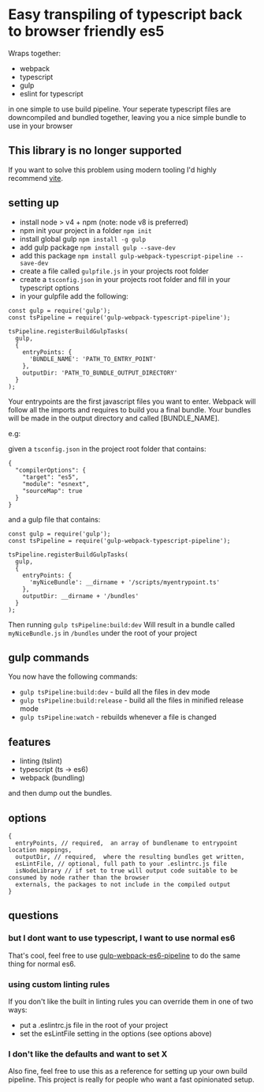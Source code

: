# Easy transpiling of typescript back to browser friendly es5

Wraps together:

- webpack
- typescript
- gulp
- eslint for typescript

in one simple to use build pipeline. Your seperate typescript files are downcompiled and bundled together,
leaving you a nice simple bundle to use in your browser

## This library is no longer supported

If you want to solve this problem using modern tooling I'd highly recommend [vite](https://vitejs.dev/). 

## setting up

- install node > v4 + npm (note: node v8 is preferred)
- npm init your project in a folder `npm init`
- install global gulp `npm install -g gulp`
- add gulp package `npm install gulp --save-dev`
- add this package `npm install gulp-webpack-typescript-pipeline --save-dev`
- create a file called `gulpfile.js` in your projects root folder
- create a `tsconfig.json` in your projects root folder and fill in your typescript options
- in your gulpfile add the following:

```
const gulp = require('gulp');
const tsPipeline = require('gulp-webpack-typescript-pipeline');

tsPipeline.registerBuildGulpTasks(
  gulp,
  {
    entryPoints: {
      'BUNDLE_NAME': 'PATH_TO_ENTRY_POINT'
    },
    outputDir: 'PATH_TO_BUNDLE_OUTPUT_DIRECTORY'
  }
);

```

Your entrypoints are the first javascript files you want to enter. Webpack will
follow all the imports and requires to build you a final bundle.
Your bundles will be made in the output directory and called [BUNDLE_NAME].

e.g:

given a `tsconfig.json` in the project root folder that contains:

```
{
  "compilerOptions": {
    "target": "es5",
    "module": "esnext",
    "sourceMap": true
  }
}
```

and a gulp file that contains:

```
const gulp = require('gulp');
const tsPipeline = require('gulp-webpack-typescript-pipeline');

tsPipeline.registerBuildGulpTasks(
  gulp,
  {
    entryPoints: {
      'myNiceBundle': __dirname + '/scripts/myentrypoint.ts'
    },
    outputDir: __dirname + '/bundles'
  }
);
```

Then running `gulp tsPipeline:build:dev` Will result in a bundle called `myNiceBundle.js` in `/bundles` under the root of your project

## gulp commands

You now have the following commands:

- `gulp tsPipeline:build:dev` - build all the files in dev mode
- `gulp tsPipeline:build:release` - build all the files in minified release mode
- `gulp tsPipeline:watch` - rebuilds whenever a file is changed

## features

- linting (tslint)
- typescript (ts -> es6)
- webpack (bundling)

and then dump out the bundles.

## options

```
{
  entryPoints, // required,  an array of bundlename to entrypoint location mappings,
  outputDir, // required,  where the resulting bundles get written,
  esLintFile, // optional, full path to your .eslintrc.js file
  isNodeLibrary // if set to true will output code suitable to be consumed by node rather than the browser
  externals, the packages to not include in the compiled output
}
```

## questions

### but I dont want to use typescript, I want to use normal es6

That's cool, feel free to use [gulp-webpack-es6-pipeline](https://github.com/stevejhiggs/gulp-webpack-es6-pipeline)
to do the same thing for normal es6.

### using custom linting rules

If you don't like the built in linting rules you can override them in one of two ways:

- put a .eslintrc.js file in the root of your project
- set the esLintFile setting in the options (see options above)

### I don't like the defaults and want to set X

Also fine, feel free to use this as a reference for setting up your own build pipeline.
This project is really for people who want a fast opinionated setup.
